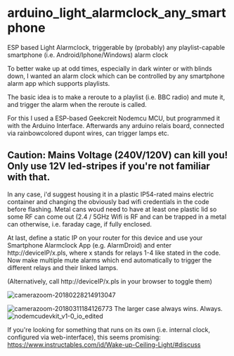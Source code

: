 # arduino_light_alarmclock_any_smartphone
ESP based Light Alarmclock, triggerable by (probably) any playlist-capable smartphone (i.e. Android/Iphone/Windows) alarm clock

To better wake up at odd times, especially in dark winter or with blinds down, I wanted an alarm clock which can be controlled by any smartphone alarm app which supports playlists.

The basic idea is to make a reroute to a playlist (i.e. BBC radio) and mute it, and trigger the alarm when the reroute is called.

For this I used a ESP-based Geekcreit Nodemcu MCU, but programmed it with the Arduino Interface.
Afterwards any arduino relais board, connected via rainbowcolored dupont wires, can trigger lamps etc.

## Caution: Mains Voltage (240V/120V) can kill you! Only use 12V led-stripes if you're not familiar with that.

In any case, i'd suggest housing it in a plastic IP54-rated mains electric container and changing the obviously bad wifi credentials in the code before flashing. Metal cans woud need to have at least one plastic lid so some RF can come out (2.4 / 5GHz Wifi is RF and can be trapped in a metal can otherwise, i.e. faraday cage, if fully enclosed.

At last, define a static IP on your router for this device and use your Smartphone Alarmclock App (e.g. AlarmDroid) and enter http://deviceIP/x.pls, where x stands for relays 1-4 like stated in the code. Now make multiple mute alarms which end automatically to trigger the different relays and their linked lamps.

(Alternatively, call http://deviceIP/x.pls in your browser to toggle them)


![camerazoom-20180228214913047](https://user-images.githubusercontent.com/8376996/43304308-e1985e9c-9173-11e8-9afc-8e8a4389d6fb.jpg)

![camerazoom-20180311184126773](https://user-images.githubusercontent.com/8376996/43304311-e3d520aa-9173-11e8-8610-78e8fb049efd.jpg)
The larger case always wins. Always.
![nodemcudevkit_v1-0_io_edited](https://user-images.githubusercontent.com/8376996/43304379-2fe046a0-9174-11e8-8d53-1decdfd07fac.png)


If you're looking for something that runs on its own (i.e. internal clock, configured via web-interface), this seems promising: https://www.instructables.com/id/Wake-up-Ceiling-Light/#discuss
